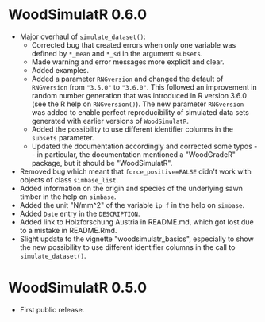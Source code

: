 # WoodSimulatR 0.6.0

* Major overhaul of `simulate_dataset()`:
    + Corrected bug that created errors when only one
      variable was defined by `*_mean` and `*_sd` in the argument `subsets`.
    + Made warning and error messages more explicit and clear.
    + Added examples.
    + Added a parameter `RNGversion` and changed the default
      of `RNGversion` from `"3.5.0"` to `"3.6.0"`.
      This followed an improvement in random number generation that was
      introduced in R version 3.6.0 (see the R help on `RNGversion()`).
      The new parameter `RNGversion` was added to enable perfect reproducibility
      of simulated data sets generated with earlier versions of `WoodSimulatR`.
    + Added the possibility to use different identifier columns in the `subsets`
      parameter.
    + Updated the documentation accordingly and corrected some typos 
      -- in particular, the documentation mentioned a
      "WoodGradeR" package, but it should be "WoodSimulatR".
* Removed bug which meant that `force_positive=FALSE` didn't work with
  objects of class `simbase_list`.
* Added information on the origin and species of the underlying sawn timber
  in the help on `simbase`.
* Added the unit "N/mm^2" of the variable `ip_f` in the help on `simbase`.
* Added `Date` entry in the `DESCRIPTION`.
* Added link to Holzforschung Austria in README.md, which got lost due to a
  mistake in README.Rmd.
* Slight update to the vignette "woodsimulatr_basics", especially to show the
  new possibility to use different identifier columns in the call to
  `simulate_dataset()`.

# WoodSimulatR 0.5.0

* First public release.
